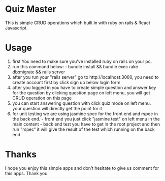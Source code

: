 # Quiz Master

This is simple CRUD operations which built in with ruby on rails & React Javascript.

# Usage

  1. first You need to make sure you've installed ruby on rails on your pc.
  2. run this command below:
    - bundle install && bundle exec rake db:migrate && rails server
  3. after you run your "rails server" go to http://localhost:3000, you need to create account first by click sign up below login form
  4. after you logged in you have to create simple question and answer key for the question by clicking question page on left menu, you will get CRUD operation on this page
  5. you can start answering question with click quiz mode on left menu. your question will directly get the point for it
  6. for unit testing we are using jasmine spec for the front end and rspec in the back end.
    - front end
      you just click "jasmine test" on left menu in the main content
    - back end test
      you have to get in the root project and then run "rspec" it will give the result of the test which running on the back end
# Thanks
 I hope you enjoy this simple apps and don't hesitate to give us comment for this apps.
 Thank you
